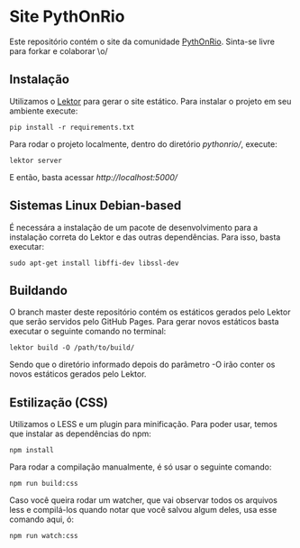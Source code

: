 # Site PythOnRio
Este repositório contém o site da comunidade [PythOnRio](http://pythonrio.github.io/). Sinta-se livre para forkar e colaborar \o/

## Instalação
Utilizamos o [Lektor](https://github.com/lektor/lektor) para gerar o site estático. Para instalar o projeto em seu ambiente execute:
```
pip install -r requirements.txt
```
Para rodar o projeto localmente, dentro do diretório _pythonrio/_, execute:
```
lektor server
```
E então, basta acessar _http://localhost:5000/_

## Sistemas Linux Debian-based
É necessára a instalação de um pacote de desenvolvimento para a instalação correta do Lektor e das outras dependências. Para isso, basta executar:
```
sudo apt-get install libffi-dev libssl-dev
```

## Buildando
O branch master deste repositório contém os estáticos gerados pelo Lektor que serão servidos pelo GitHub Pages. Para gerar novos estáticos basta executar o seguinte comando no terminal:
```
lektor build -O /path/to/build/
```
Sendo que o diretório informado depois do parâmetro -O irão conter os novos estáticos gerados pelo Lektor.

## Estilização (CSS)
Utilizamos o LESS e um plugin para minificação. Para poder usar, temos que instalar as dependências do npm:

```
npm install
```

Para rodar a compilação manualmente, é só usar o seguinte comando:

```
npm run build:css
```

Caso você queira rodar um watcher, que vai observar todos os arquivos less e compilá-los quando notar que você salvou algum deles, usa esse comando aqui, ó:

```
npm run watch:css
```
